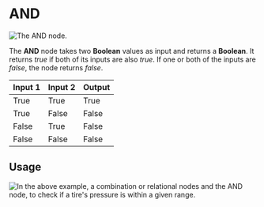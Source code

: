# AND

![The AND node.](../../../.gitbook/assets/nodeand.png)

The **AND** node takes two **Boolean** values as input and returns a **Boolean**. It returns _true_ if both of its inputs are also _true_. If one or both of the inputs are _false_, the node returns _false_. 

| Input 1 | Input 2 | Output |
| :--- | :--- | :--- |
| True | True | True |
| True | False | False |
| False | True | False |
| False | False | False |

## Usage

![In the above example, a combination or relational nodes and the AND node, to check if a tire&apos;s pressure is within a given range.](../../../.gitbook/assets/andexample.png)
